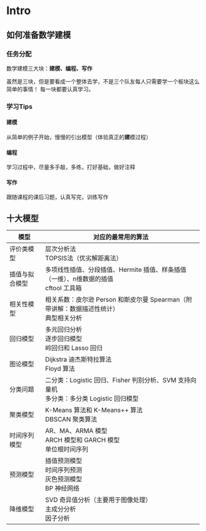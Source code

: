 # Intro

## 如何准备数学建模

### 任务分配

数学建模三大块：**建模、编程、写作**

虽然是三块，但是要看成一个整体去学，不是三个队友每人只需要学一个板块这么简单的事情！ 每一块都要认真学习。

### 学习Tips

#### 建模

从简单的例子开始，慢慢的引出模型（体验真正的**建**模过程）

#### 编程

学习过程中，尽量多手敲，多练，打好基础，做好注释

#### 写作

跟随课程的课后习题，认真写完，训练写作

## 十大模型

| 模型           | 对应的最常用的算法                                           |
| -------------- | ------------------------------------------------------------ |
| 评价类模型     | 层次分析法<br /> TOPSIS法（优劣解距离法）                    |
| 插值与拟合模型 | 多项线性插值、分段插值、Hermite 插值、样条插值（一维）、n维数据的插值<br />cftool 工具箱 |
| 相关性模型     | 相关系数：皮尔逊 Person 和斯皮尔曼 Spearman（附带讲解：数据描述性统计）<br />典型相关分析 |
| 回归模型       | 多元回归分析<br />逐步回归模型<br />岭回归和 Lasso 回归      |
| 图论模型       | Dijkstra 迪杰斯特拉算法<br />Floyd 算法                      |
| 分类问题       | 二分类：Logistic 回归、Fisher 判别分析、SVM 支持向量机<br />多分类：多分类 Logistic 回归模型 |
| 聚类模型       | K-Means 算法和 K-Means++ 算法<br />DBSCAN 聚类算法           |
| 时间序列模型   | AR、MA、ARMA 模型<br />ARCH 模型和 GARCH 模型<br />单位根时间序列 |
| 预测模型       | 插值预测模型<br />时间序列预测<br />灰色预测模型<br />BP 神经网络 |
| 降维模型       | SVD 奇异值分析（主要用于图像处理）<br />主成分分析<br />因子分析 |